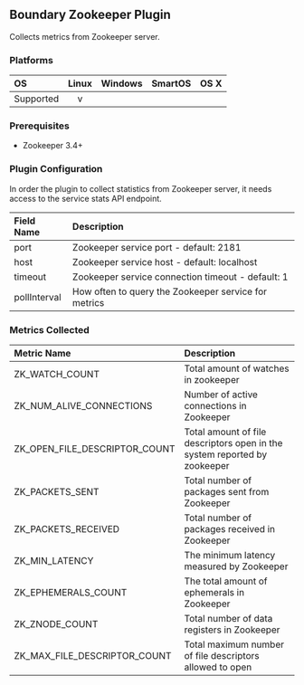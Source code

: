 Boundary Zookeeper Plugin
-----------------------------
Collects metrics from Zookeeper server.

### Platforms

|     OS    | Linux | Windows | SmartOS | OS X |
|:----------|:-----:|:-------:|:-------:|:----:|
| Supported |   v   |         |         |      |

### Prerequisites

- Zookeeper 3.4+

### Plugin Configuration

In order the plugin to collect statistics from Zookeeper server, it needs access to the service stats API endpoint.

|Field Name     |Description                                         |
|:--------------|:---------------------------------------------------|
|port   |Zookeeper service port -          default: 2181     |
|host   |Zookeeper service host -          default: localhost|
|timeout|Zookeeper service connection timeout -    default: 1|
|pollInterval   |How often to query the Zookeeper service for metrics|

### Metrics Collected

|Metric Name                  |Description                                                              |
|:----------------------------|:------------------------------------------------------------------------|
|ZK_WATCH_COUNT               |Total amount of watches in zookeeper                                     |
|ZK_NUM_ALIVE_CONNECTIONS     |Number of active connections in Zookeeper                                |
|ZK_OPEN_FILE_DESCRIPTOR_COUNT|Total amount of file descriptors open in the system reported by zookeeper|
|ZK_PACKETS_SENT              |Total number of packages sent from Zookeeper                             |
|ZK_PACKETS_RECEIVED          |Total number of packages received in Zookeeper                           |
|ZK_MIN_LATENCY               |The minimum latency measured by Zookeeper                                |
|ZK_EPHEMERALS_COUNT          |The total amount of ephemerals in Zookeeper                              |
|ZK_ZNODE_COUNT               |Total number of data registers in Zookeeper                              |
|ZK_MAX_FILE_DESCRIPTOR_COUNT |Total maximum number of file descriptors allowed to open                  |
